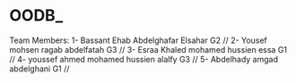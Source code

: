 # OODB_
Team Members:
1- Bassant Ehab Abdelghafar Elsahar G2 //
2- Yousef mohsen ragab abdelfatah G3 //
3- Esraa Khaled mohamed hussien essa G1 //
4- youssef ahmed mohamed hussien alalfy G3 //
5- Abdelhady amgad abdelghani G1 //
